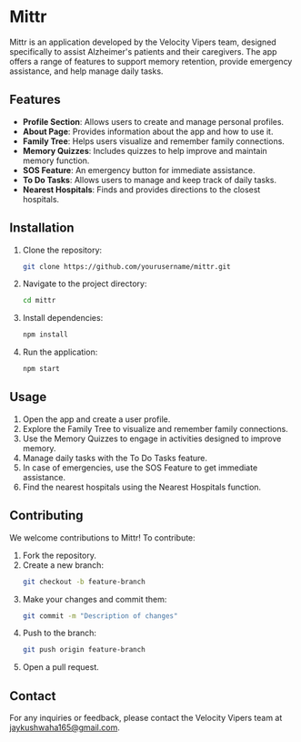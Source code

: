 

# Mittr

Mittr is an application developed by the Velocity Vipers team, designed specifically to assist Alzheimer's patients and their caregivers. The app offers a range of features to support memory retention, provide emergency assistance, and help manage daily tasks.

## Features

- **Profile Section**: Allows users to create and manage personal profiles.
- **About Page**: Provides information about the app and how to use it.
- **Family Tree**: Helps users visualize and remember family connections.
- **Memory Quizzes**: Includes quizzes to help improve and maintain memory function.
- **SOS Feature**: An emergency button for immediate assistance.
- **To Do Tasks**: Allows users to manage and keep track of daily tasks.
- **Nearest Hospitals**: Finds and provides directions to the closest hospitals.

## Installation

1. Clone the repository:
   ```bash
   git clone https://github.com/yourusername/mittr.git
   ```
2. Navigate to the project directory:
   ```bash
   cd mittr
   ```
3. Install dependencies:
   ```bash
   npm install
   ```
4. Run the application:
   ```bash
   npm start
   ```

## Usage

1. Open the app and create a user profile.
2. Explore the Family Tree to visualize and remember family connections.
3. Use the Memory Quizzes to engage in activities designed to improve memory.
4. Manage daily tasks with the To Do Tasks feature.
5. In case of emergencies, use the SOS Feature to get immediate assistance.
6. Find the nearest hospitals using the Nearest Hospitals function.

## Contributing

We welcome contributions to Mittr! To contribute:

1. Fork the repository.
2. Create a new branch:
   ```bash
   git checkout -b feature-branch
   ```
3. Make your changes and commit them:
   ```bash
   git commit -m "Description of changes"
   ```
4. Push to the branch:
   ```bash
   git push origin feature-branch
   ```
5. Open a pull request.


## Contact

For any inquiries or feedback, please contact the Velocity Vipers team at jaykushwaha165@gmail.com.

